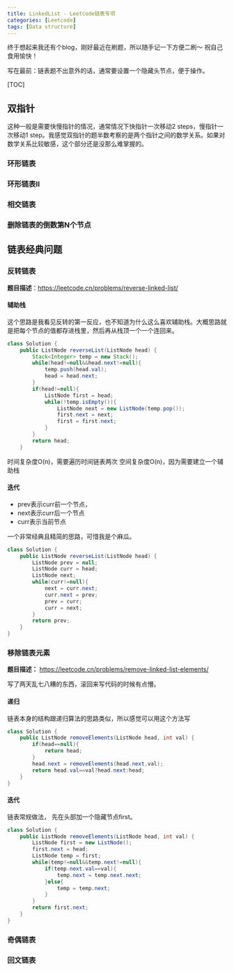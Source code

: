 ```yaml
---
title: LinkedList - Leetcode链表专项
categories: [Leetcode]
tags: [Data structure] 
---
```


终于想起来我还有个blog，刚好最近在刷题，所以随手记一下方便二刷～
祝自己食用愉快！

写在最前：链表题不出意外的话，通常要设置一个隐藏头节点，便于操作。

<!--more-->

[TOC]

## 双指针

这种一般是需要快慢指针的情况，通常情况下快指针一次移动2 steps，慢指针一次移动1 step。我感觉双指针的题半数考察的是两个指针之间的数学关系。如果对数学关系比较敏感，这个部分还是没那么难掌握的。

### 环形链表


### 环形链表II


### 相交链表


### 删除链表的倒数第N个节点


## 链表经典问题

### 反转链表

**题目描述**：https://leetcode.cn/problems/reverse-linked-list/

#### 辅助栈

这个思路是我看见反转的第一反应，也不知道为什么这么喜欢辅助栈。大概思路就是把每个节点的值都存进栈里，然后再从栈顶一个一个连回来。

```java
class Solution {
    public ListNode reverseList(ListNode head) {
        Stack<Integer> temp = new Stack();
        while(head!=null&&head.next!=null){
            temp.push(head.val);
            head = head.next;
        }
        if(head!=null){
            ListNode first = head;
            while(!temp.isEmpty()){
                ListNode next = new ListNode(temp.pop());
                first.next = next;
                first = first.next;
            }
        }
        return head;
    }
```
时间复杂度O(n)，需要遍历时间链表两次
空间复杂度O(n)，因为需要建立一个辅助栈


#### 迭代

- prev表示curr前一个节点，
- next表示curr后一个节点
- curr表示当前节点

一个非常经典且精简的思路，可惜我是个麻瓜。
```java
class Solution {
    public ListNode reverseList(ListNode head) {
        ListNode prev = null;
        ListNode curr = head;
        ListNode next;
        while(curr!=null){
            next = curr.next;
            curr.next = prev;
            prev = curr;
            curr = next;
        }
        return prev;
    }
}
```

### 移除链表元素

**题目描述：** https://leetcode.cn/problems/remove-linked-list-elements/

写了两天乱七八糟的东西，滚回来写代码的时候有点懵。

#### 递归

链表本身的结构跟递归算法的思路类似，所以感觉可以用这个方法写
```java
class Solution {
    public ListNode removeElements(ListNode head, int val) {
        if(head==null){
            return head;
        }
        head.next = removeElements(head.next,val);
        return head.val==val?head.next:head;
    }
}
```

#### 迭代

链表常规做法， 先在头部加一个隐藏节点first。

```java
class Solution {
    public ListNode removeElements(ListNode head, int val) {
        ListNode first = new ListNode();
        first.next = head;
        ListNode temp = first;
        while(temp!=null&&temp.next!=null){
            if(temp.next.val==val){
                temp.next = temp.next.next;
            }else{
                temp = temp.next;
            }
        }
        return first.next;
    }
}
```


### 奇偶链表


### 回文链表